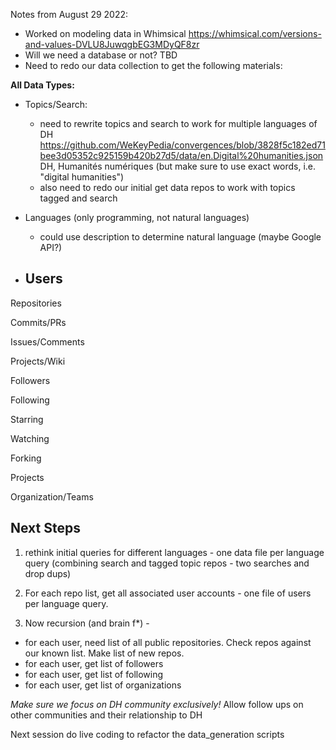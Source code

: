 Notes from August 29 2022:

- Worked on modeling data in Whimsical <https://whimsical.com/versions-and-values-DVLU8JuwqgbEG3MDyQF8zr>
- Will we need a database or not? TBD
- Need to redo our data collection to get the following materials:

**All Data Types:**
- Topics/Search:
  - need to rewrite topics and search to work for multiple languages of DH <https://github.com/WeKeyPedia/convergences/blob/3828f5c182ed71bee3d05352c925159b420b27d5/data/en.Digital%20humanities.json> DH, Humanités numériques (but make sure to use exact words, i.e. "digital humanities")
  - also need to redo our initial get data repos to work with topics tagged and search

- Languages (only programming, not natural languages)
  - could use description to determine natural language (maybe Google API?)

- Users
  - 

Repositories

Commits/PRs

Issues/Comments

Projects/Wiki

Followers

Following

Starring

Watching

Forking

Projects

Organization/Teams


## Next Steps

1. rethink initial queries for different languages - one data file per language query (combining search and tagged topic repos - two searches and drop dups)
2. For each repo list, get all associated user accounts - one file of users per language query.

3. Now recursion (and brain f*) - 
  - for each user, need list of all public repositories. Check repos against our known list. Make list of new repos. 
  - for each user, get list of followers
  - for each user, get list of following
  - for each user, get list of organizations

*Make sure we focus on DH community exclusively!* Allow follow ups on other communities and their relationship to DH

Next session do live coding to refactor the data_generation scripts